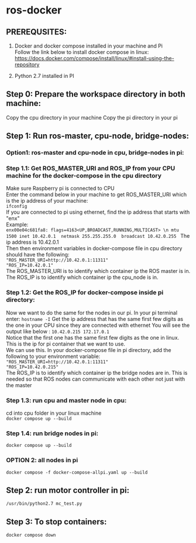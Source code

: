 # ros-docker

## PREREQUSITES:  
1. Docker and docker compose installed in your machine and Pi  
Follow the link below to install docker compose in linux:  
https://docs.docker.com/compose/install/linux/#install-using-the-repository  

2. Python 2.7 installed in PI  
## Step 0: Prepare the workspace directory in both machine:  
Copy the cpu directory in your machine
Copy the pi directory in your pi

## Step 1: Run ros-master, cpu-node, bridge-nodes:  
### Option1: ros-master and cpu-node in cpu, bridge-nodes in pi:  
### Step 1.1: Get ROS_MASTER_URI and ROS_IP from your CPU machine for the docker-compose in the cpu directory
Make sure Raspberry pi is connected to CPU  
Enter the command below in your machine to get ROS_MASTER_URI which is the ip address of your machine:  
```ifconfig```  
If you are connected to pi using ethernet, find the ip address that starts with "enx"  
Example:  
```enx00e04c681fa8: flags=4163<UP,BROADCAST,RUNNING,MULTICAST> \n mtu 1500 inet 10.42.0.1  netmask 255.255.255.0  broadcast 10.42.0.255 ```
The ip address is 10.42.0.1  
Then then environment variables in docker-compose file in cpu directory should have the following:  
```"ROS_MASTER_URI=http://10.42.0.1:11311"```  
```"ROS_IP=10.42.0.1"```  
The ROS_MASTER_URI is to identify which container ip the ROS master is in.  
The ROS_IP is to identify which container ip the cpu_node is in. 

### Step 1.2: Get the ROS_IP for docker-compose inside pi directory:  
Now we want to do the same for the nodes in our pi. 
In your pi terminal enter: 
```hostname -I```
Get the ip address that has the same first few digits as the one in your CPU since they are connected with ethernet
You will see the output like below  :
```10.42.0.215 172.17.0.1 ```  
Notice that the first one has the same first few digits as the one in linux. This is the ip for pi container that we want to use.  
We can use this. In your docker-compose file in pi directory, add the following to your environment variable:  
```"ROS_MASTER_URI=http://10.42.0.1:11311"```  
```"ROS_IP=10.42.0.215"```  
The ROS_IP is to identify which container ip the bridge nodes are in. 
This is needed so that ROS nodes can communicate with each other not just with the master  


### Step 1.3: run cpu and master node in cpu:  
cd into cpu folder in your linux machine  
```docker compose up --build```  

### Step 1.4: run bridge nodes in pi:  
```docker compose up --build``` 

### OPTION 2: all nodes in pi
```docker compose -f docker-compose-allpi.yaml up --build```

## Step 2: run motor controller in pi:  
```/usr/bin/python2.7 mc_test.py```  

## Step 3: To stop containers:  
```docker compose down```
